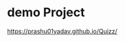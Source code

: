 # demo Project
<a href="https://prashu01yadav.github.io/Quizz/">https://prashu01yadav.github.io/Quizz/</a>

